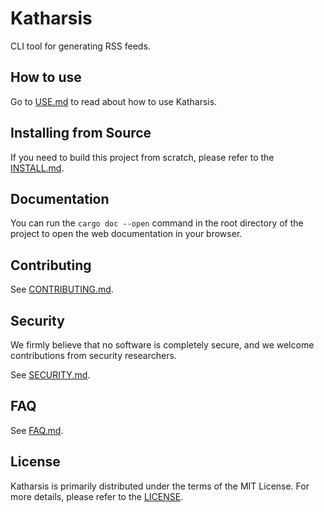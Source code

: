 # Katharsis

CLI tool for generating RSS feeds.

## How to use

Go to [USE.md](USE.md) to read about how to use Katharsis.

## Installing from Source

If you need to build this project from scratch, please refer to the [INSTALL.md](INSTALL.md).

## Documentation

You can run the `cargo doc --open` command in the root directory of the project to open the web documentation in your browser.

## Contributing

See [CONTRIBUTING.md](CONTRIBUTING.md).

## Security

We firmly believe that no software is completely secure, and we welcome contributions from security researchers.

See [SECURITY.md](SECURITY.md).

## FAQ

See [FAQ.md](FAQ.md).

## License

Katharsis is primarily distributed under the terms of the MIT License. For more details, please refer to the [LICENSE](LICENSE).
